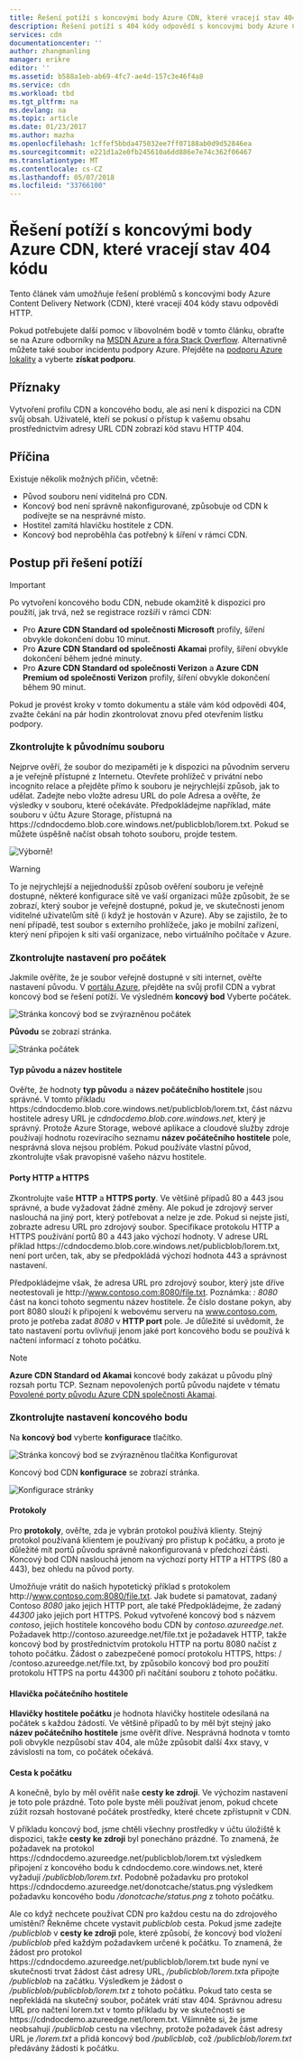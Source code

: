 ```yaml
---
title: Řešení potíží s koncovými body Azure CDN, které vracejí stav 404 kódu | Microsoft Docs
description: Řešení potíží s 404 kódy odpovědí s koncovými body Azure CDN.
services: cdn
documentationcenter: ''
author: zhangmanling
manager: erikre
editor: ''
ms.assetid: b588a1eb-ab69-4fc7-ae4d-157c3e46f4a8
ms.service: cdn
ms.workload: tbd
ms.tgt_pltfrm: na
ms.devlang: na
ms.topic: article
ms.date: 01/23/2017
ms.author: mazha
ms.openlocfilehash: 1cffef5bbda475032ee7ff07188ab0d9d52846ea
ms.sourcegitcommit: e221d1a2e0fb245610a6dd886e7e74c362f06467
ms.translationtype: MT
ms.contentlocale: cs-CZ
ms.lasthandoff: 05/07/2018
ms.locfileid: "33766100"
---
```

# <a name="troubleshooting-azure-cdn-endpoints-that-return-a-404-status-code"></a>Řešení potíží s koncovými body Azure CDN, které vracejí stav 404 kódu
Tento článek vám umožňuje řešení problémů s koncovými body Azure Content Delivery Network (CDN), které vracejí 404 kódy stavu odpovědi HTTP.

Pokud potřebujete další pomoc v libovolném bodě v tomto článku, obraťte se na Azure odborníky na [MSDN Azure a fóra Stack Overflow](https://azure.microsoft.com/support/forums/). Alternativně můžete také soubor incidentu podpory Azure. Přejděte na [podporu Azure lokality](https://azure.microsoft.com/support/options/) a vyberte **získat podporu**.

## <a name="symptom"></a>Příznaky
Vytvoření profilu CDN a koncového bodu, ale asi není k dispozici na CDN svůj obsah. Uživatelé, kteří se pokusí o přístup k vašemu obsahu prostřednictvím adresy URL CDN zobrazí kód stavu HTTP 404. 

## <a name="cause"></a>Příčina
Existuje několik možných příčin, včetně:

* Původ souboru není viditelná pro CDN.
* Koncový bod není správně nakonfigurované, způsobuje od CDN k podívejte se na nesprávné místo.
* Hostitel zamítá hlavičku hostitele z CDN.
* Koncový bod neproběhla čas potřebný k šíření v rámci CDN.

## <a name="troubleshooting-steps"></a>Postup při řešení potíží
> [!IMPORTANT]
> Po vytvoření koncového bodu CDN, nebude okamžitě k dispozici pro použití, jak trvá, než se registrace rozšíří v rámci CDN:
> - Pro **Azure CDN Standard od společnosti Microsoft** profily, šíření obvykle dokončení dobu 10 minut. 
> - Pro **Azure CDN Standard od společnosti Akamai** profily, šíření obvykle dokončení během jedné minuty. 
> - Pro **Azure CDN Standard od společnosti Verizon** a **Azure CDN Premium od společnosti Verizon** profily, šíření obvykle dokončení během 90 minut. 
> 
> Pokud je provést kroky v tomto dokumentu a stále vám kód odpovědi 404, zvažte čekání na pár hodin zkontrolovat znovu před otevřením lístku podpory.
> 
> 

### <a name="check-the-origin-file"></a>Zkontrolujte k původnímu souboru
Nejprve ověří, že soubor do mezipaměti je k dispozici na původním serveru a je veřejně přístupné z Internetu. Otevřete prohlížeč v privátní nebo incognito relace a přejděte přímo k souboru je nejrychlejší způsob, jak to udělat. Zadejte nebo vložte adresu URL do pole Adresa a ověřte, že výsledky v souboru, které očekáváte. Předpokládejme například, máte souboru v účtu Azure Storage, přístupná na https:\//cdndocdemo.blob.core.windows.net/publicblob/lorem.txt. Pokud se můžete úspěšně načíst obsah tohoto souboru, projde testem.

![Výborně!](./media/cdn-troubleshoot-endpoint/cdn-origin-file.png)

> [!WARNING]
> To je nejrychlejší a nejjednodušší způsob ověření souboru je veřejně dostupné, některé konfigurace sítě ve vaší organizaci může způsobit, že se zobrazí, který soubor je veřejně dostupné, pokud je, ve skutečnosti jenom viditelné uživatelům sítě (i když je hostován v Azure). Aby se zajistilo, že to není případě, test soubor s externího prohlížeče, jako je mobilní zařízení, který není připojen k síti vaší organizace, nebo virtuálního počítače v Azure.
> 
> 

### <a name="check-the-origin-settings"></a>Zkontrolujte nastavení pro počátek
Jakmile ověříte, že je soubor veřejně dostupné v síti internet, ověřte nastavení původu. V [portálu Azure](https://portal.azure.com), přejděte na svůj profil CDN a vybrat koncový bod se řešení potíží. Ve výsledném **koncový bod** Vyberte počátek.  

![Stránka koncový bod se zvýrazněnou počátek](./media/cdn-troubleshoot-endpoint/cdn-endpoint.png)

**Původu** se zobrazí stránka. 

![Stránka počátek](./media/cdn-troubleshoot-endpoint/cdn-origin-settings.png)

#### <a name="origin-type-and-hostname"></a>Typ původu a název hostitele
Ověřte, že hodnoty **typ původu** a **název počátečního hostitele** jsou správné. V tomto příkladu https:\/cdndocdemo.blob.core.windows.net/publicblob/lorem.txt, část názvu hostitele adresy URL je *cdndocdemo.blob.core.windows.net*, který je správný. Protože Azure Storage, webové aplikace a cloudové služby zdroje používají hodnotu rozevíracího seznamu **název počátečního hostitele** pole, nesprávná slova nejsou problém. Pokud používáte vlastní původ, zkontrolujte však pravopisné vašeho názvu hostitele.

#### <a name="http-and-https-ports"></a>Porty HTTP a HTTPS
Zkontrolujte vaše **HTTP** a **HTTPS porty**. Ve většině případů 80 a 443 jsou správné, a bude vyžadovat žádné změny.  Ale pokud je zdrojový server naslouchá na jiný port, který potřebovat a nelze je zde. Pokud si nejste jistí, zobrazte adresu URL pro zdrojový soubor. Specifikace protokolu HTTP a HTTPS používání portů 80 a 443 jako výchozí hodnoty. V adrese URL příklad https:\//cdndocdemo.blob.core.windows.net/publicblob/lorem.txt, není port určen, tak, aby se předpokládá výchozí hodnota 443 a správnost nastavení.  

Předpokládejme však, že adresa URL pro zdrojový soubor, který jste dříve neotestovali je http:\//www.contoso.com:8080/file.txt. Poznámka: *: 8080* část na konci tohoto segmentu název hostitele. Že číslo dostane pokyn, aby port 8080 slouží k připojení k webovému serveru na www.contoso.com, proto je potřeba zadat *8080* v **HTTP port** pole. Je důležité si uvědomit, že tato nastavení portu ovlivňují jenom jaké port koncového bodu se používá k načtení informací z tohoto počátku.

> [!NOTE]
> **Azure CDN Standard od Akamai** koncové body zakázat u původu plný rozsah portu TCP.  Seznam nepovolených portů původu najdete v tématu [Povolené porty původu Azure CDN společnosti Akamai](https://msdn.microsoft.com/library/mt757337.aspx).  
> 
> 

### <a name="check-the-endpoint-settings"></a>Zkontrolujte nastavení koncového bodu
Na **koncový bod** vyberte **konfigurace** tlačítko.

![Stránka koncový bod se zvýrazněnou tlačítka Konfigurovat](./media/cdn-troubleshoot-endpoint/cdn-endpoint-configure-button.png)

Koncový bod CDN **konfigurace** se zobrazí stránka.

![Konfigurace stránky](./media/cdn-troubleshoot-endpoint/cdn-configure.png)

#### <a name="protocols"></a>Protokoly
Pro **protokoly**, ověřte, zda je vybrán protokol používá klienty. Stejný protokol používaná klientem je používaný pro přístup k počátku, a proto je důležité mít portů původu správně nakonfigurovaná v předchozí části. Koncový bod CDN naslouchá jenom na výchozí porty HTTP a HTTPS (80 a 443), bez ohledu na původ porty.

Umožňuje vrátit do našich hypotetický příklad s protokolem http:\//www.contoso.com:8080/file.txt.  Jak budete si pamatovat, zadaný Contoso *8080* jako jejich HTTP port, ale také Předpokládejme, že zadaný *44300* jako jejich port HTTPS.  Pokud vytvořené koncový bod s názvem *contoso*, jejich hostitele koncového bodu CDN by *contoso.azureedge.net*.  Požadavek http:\//contoso.azureedge.net/file.txt je požadavek HTTP, takže koncový bod by prostřednictvím protokolu HTTP na portu 8080 načíst z tohoto počátku.  Žádost o zabezpečené pomocí protokolu HTTPS, https: \/ /contoso.azureedge.net/file.txt, by způsobilo koncový bod pro použití protokolu HTTPS na portu 44300 při načítání souboru z tohoto počátku.

#### <a name="origin-host-header"></a>Hlavička počátečního hostitele
**Hlavičky hostitele počátku** je hodnota hlavičky hostitele odesílaná na počátek s každou žádostí.  Ve většině případů to by měl být stejný jako **název počátečního hostitele** jsme ověřit dříve.  Nesprávná hodnota v tomto poli obvykle nezpůsobí stav 404, ale může způsobit další 4xx stavy, v závislosti na tom, co počátek očekává.

#### <a name="origin-path"></a>Cesta k počátku
A konečně, bylo by měl ověřit naše **cesty ke zdroji**.  Ve výchozím nastavení je toto pole prázdné.  Toto pole byste měli používat jenom, pokud chcete zúžit rozsah hostované počátek prostředky, které chcete zpřístupnit v CDN.  

V příkladu koncový bod, jsme chtěli všechny prostředky v účtu úložiště k dispozici, takže **cesty ke zdroji** byl ponecháno prázdné.  To znamená, že požadavek na protokol https:\//cdndocdemo.azureedge.net/publicblob/lorem.txt výsledkem připojení z koncového bodu k cdndocdemo.core.windows.net, které vyžadují */publicblob/lorem.txt*.  Podobně požadavku pro protokol https:\//cdndocdemo.azureedge.net/donotcache/status.png výsledkem požadavku koncového bodu */donotcache/status.png* z tohoto počátku.

Ale co když nechcete používat CDN pro každou cestu na do zdrojového umístění?  Řekněme chcete vystavit *publicblob* cesta.  Pokud jsme zadejte */publicblob* v **cesty ke zdroji** pole, které způsobí, že koncový bod vložení */publicblob* před každým požadavkem určené k počátku.  To znamená, že žádost pro protokol https:\//cdndocdemo.azureedge.net/publicblob/lorem.txt bude nyní ve skutečnosti trvat žádost část adresy URL, */publicblob/lorem.txt*a připojte */publicblob* na začátku. Výsledkem je žádost o */publicblob/publicblob/lorem.txt* z tohoto počátku.  Pokud tato cesta se nepřekládá na skutečný soubor, počátek vrátí stav 404.  Správnou adresu URL pro načtení lorem.txt v tomto příkladu by ve skutečnosti se https:\//cdndocdemo.azureedge.net/lorem.txt.  Všimněte si, že jsme neobsahují */publicblob* cestu na všechny, protože požadavek část adresy URL je */lorem.txt* a přidá koncový bod */publicblob*, což */publicblob/lorem.txt* předávány žádosti k počátku.

